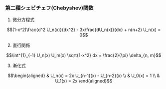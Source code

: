 ### 第二種シェビチェフ(Chebyshev)関数
1. 微分方程式
```math
(1-x^2)\frac{d^2 U_n(x)}{dx^2} - 3x\frac{dU_n(x)}{dx} + n(n+2) U_n(x) = 0
```
2. 直行関係
```math
\int^{1}_{-1} U_n(x) U_m(x) \sqrt{1-x^2} dx = \frac{2}{\pi} \delta_{n, m}
```
3. 漸化式
```math
\begin{aligned}
& U_n(x) = 2x U_{n-1}(x) - U_{n-2}(x) \\
& U_0(x) = 1 \\
& U_1(x) = 2x
\end{aligned}
```